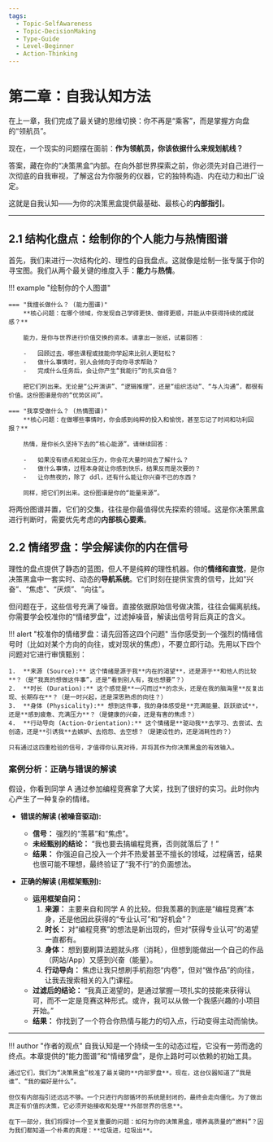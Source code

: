 ```yaml
---
tags:
  - Topic-SelfAwareness
  - Topic-DecisionMaking
  - Type-Guide
  - Level-Beginner
  - Action-Thinking
---
```


# 第二章：自我认知方法

在上一章，我们完成了最关键的思维切换：你不再是“乘客”，而是掌握方向盘的“领航员”。

现在，一个现实的问题摆在面前：**作为领航员，你该依据什么来规划航线？**

答案，藏在你的“决策黑盒”内部。在向外部世界探索之前，你必须先对自己进行一次彻底的自我审视，了解这台为你服务的仪器，它的独特构造、内在动力和出厂设定。

这就是自我认知——为你的决策黑盒提供最基础、最核心的**内部指引**。

---

## 2.1 结构化盘点：绘制你的个人能力与热情图谱

首先，我们来进行一次结构化的、理性的自我盘点。这就像是绘制一张专属于你的寻宝图。我们从两个最关键的维度入手：**能力**与**热情**。

!!! example "绘制你的个人图谱"

    === "我擅长做什么？ (能力图谱)"
        **核心问题：在哪个领域，你发现自己学得更快、做得更顺，并能从中获得持续的成就感？**

        能力，是你与世界进行价值交换的资本。请拿出一张纸，试着回答：

        -   回顾过去，哪些课程或技能你学起来比别人更轻松？
        -   做什么事情时，别人会倾向于向你寻求帮助？
        -   完成什么任务后，会让你产生“我能行”的扎实自信？

        把它们列出来。无论是“公开演讲”、“逻辑推理”，还是“组织活动”、“与人沟通”，都很有价值。这份图谱是你的“优势区间”。

    === "我享受做什么？ (热情图谱)"
        **核心问题：在做哪些事情时，你会感到纯粹的投入和愉悦，甚至忘记了时间和功利回报？**

        热情，是你长久坚持下去的“核心能源”。请继续回答：

        -   如果没有绩点和就业压力，你会花大量时间去了解什么？
        -   做什么事情，过程本身就让你感到快乐，结果反而是次要的？
        -   让你熬夜的，除了 ddl，还有什么能让你兴奋不已的东西？

        同样，把它们列出来。这份图谱是你的“能量来源”。

将两份图谱并置，它们的交集，往往是你最值得优先探索的领域。这是你决策黑盒进行判断时，需要优先考虑的**内部核心要素**。

## 2.2 情绪罗盘：学会解读你的内在信号

理性的盘点提供了静态的蓝图，但人不是纯粹的理性机器。你的**情绪和直觉**，是你决策黑盒中一套实时、动态的**导航系统**。它们时刻在提供宝贵的信号，比如“兴奋”、“焦虑”、“厌烦”、“向往”。

但问题在于，这些信号充满了噪音。直接依据原始信号做决策，往往会偏离航线。你需要学会校准你的“情绪罗盘”，过滤掉噪音，解读出信号背后真正的含义。

!!! alert "校准你的情绪罗盘：请先回答这四个问题"
    当你感受到一个强烈的情绪信号时（比如对某个方向的向往，或对现状的焦虑），不要立即行动。先用以下四个问题对它进行审慎甄别：

    1.  **来源 (Source):** 这个情绪是源于我**内在的渴望**，还是源于**和他人的比较**？（是“我真的想做这件事”，还是“看到别人有，我也想要”？）
    2.  **时长 (Duration):** 这个感觉是**一闪而过**的念头，还是在我的脑海里**反复出现、长期存在**？（是一时兴起，还是深思熟虑的向往？）
    3.  **身体 (Physicality):** 想到这件事，我的身体感受是**充满能量、跃跃欲试**，还是**感到疲惫、充满压力**？（是健康的兴奋，还是有害的焦虑？）
    4.  **行动导向 (Action-Orientation):** 这个情绪是**驱动我**去学习、去尝试、去创造，还是**引诱我**去嫉妒、去抱怨、去空想？（是建设性的，还是消耗性的？）

    只有通过这四重检验的信号，才值得你认真对待，并将其作为你决策黑盒的有效输入。

### 案例分析：正确与错误的解读

假设，你看到同学 A 通过参加编程竞赛拿了大奖，找到了很好的实习。此时你内心产生了一种复杂的情绪。

-   **错误的解读 (被噪音驱动):**
    -   **信号：** 强烈的“羡慕”和“焦虑”。
    -   **未经甄别的结论：** “我也要去搞编程竞赛，否则就落后了！”
    -   **结果：** 你强迫自己投入一个并不热爱甚至不擅长的领域，过程痛苦，结果也很可能不理想，最终验证了“我不行”的负面想法。

-   **正确的解读 (用框架甄别):**
    -   **运用框架自问：**
        1.  **来源：** 主要来自和同学 A 的比较。但我羡慕的到底是“编程竞赛”本身，还是他因此获得的“专业认可”和“好机会”？
        2.  **时长：** 对“编程竞赛”的想法是新出现的，但对“获得专业认可”的渴望一直都有。
        3.  **身体：** 想到要刷算法题就头疼（消耗），但想到能做出一个自己的作品（网站/App）又感到兴奋（能量）。
        4.  **行动导向：** 焦虑让我只想刷手机抱怨“内卷”，但对“做作品”的向往，让我去搜索相关的入门课程。
    -   **过滤后的结论：** “我真正渴望的，是通过掌握一项扎实的技能来获得认可，而不一定是竞赛这种形式。或许，我可以从做一个我感兴趣的小项目开始。”
    -   **结果：** 你找到了一个符合你热情与能力的切入点，行动变得主动而愉快。

---

!!! author "作者的观点"
    自我认知是一个持续一生的动态过程，它没有一劳而逸的终点。本章提供的“能力图谱”和“情绪罗盘”，是你上路时可以依赖的初始工具。

    通过它们，我们为“决策黑盒”校准了最关键的**内部罗盘**。现在，这台仪器知道了“我是谁”、“我的偏好是什么”。

    但仅有内部指引还远远不够。一个只进行内部循环的系统是封闭的，最终会走向僵化。为了做出真正有价值的决策，它必须开始接收和处理**外部世界的信息**。

    在下一部分，我们将探讨一个至关重要的问题：如何为你的决策黑盒，喂养高质量的“燃料”？因为我们都知道一个朴素的真理：**垃圾进，垃圾出**。

